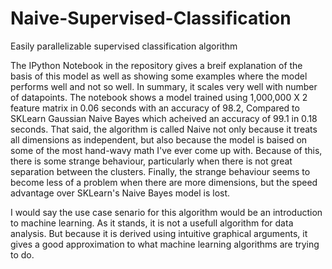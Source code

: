 # Naive-Supervised-Classification
Easily parallelizable supervised classification algorithm



The IPython Notebook in the repository gives a breif explanation of the basis of this model as well as showing some examples where the model performs well and not so well. In summary, it scales very well with number of datapoints. The notebook shows a model trained using 1,000,000 X 2 feature matrix in 0.06 seconds with an accuracy of 98.2, Compared to SKLearn Gaussian Naive Bayes which acheived an accuracy of 99.1 in 0.18 seconds. That said, the algorithm is called Naive not only because it treats all dimensions as independent, but also because the model is baised on some of the most hand-wavy math I've ever come up with. Because of this, there is some strange behaviour, particularly when there is not great separation between the clusters. Finally, the strange behaviour seems to become less of a problem when there are more dimensions, but the speed advantage over SKLearn's Naive Bayes model is lost.

I would say the use case senario for this algorithm would be an introduction to machine learning. As it stands, it is not a usefull algorithm for data analysis. But because it is derived using intuitive graphical arguments, it gives a good approximation to what machine learning algorithms are trying to do.
